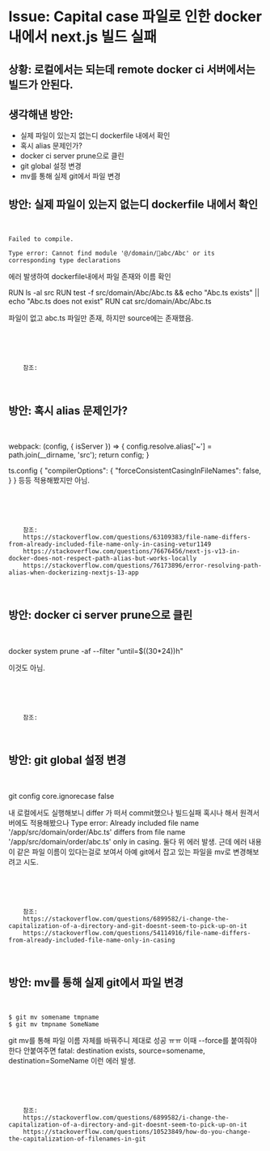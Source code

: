 <!--
author: Dailyscat
purpose: issue arrange
rules:
 (1) 헤더와 문단사이
    <br/>
    <br/>
 (2) 코드가 작성되는 부분은 >로 정리
 (3) 참조는 해당 내용 바로 아래
    <br/>
    <br/>
 (4) 명령어는 bold
 (5) 방안은 ## 안의 과정은 ###
-->

# Issue: Capital case 파일로 인한 docker내에서 next.js 빌드 실패

## 상황: 로컬에서는 되는데 remote docker ci 서버에서는 빌드가 안된다.


## 생각해낸 방안:

- 실제 파일이 있는지 없는디 dockerfile 내에서 확인
- 혹시 alias 문제인가?
- docker ci server prune으로 클린
- git global 설정 변경
- mv를 통해 실제 git에서 파일 변경

## 방안: 실제 파일이 있는지 없는디 dockerfile 내에서 확인

<br/>

```
Failed to compile.

Type error: Cannot find module '@/domain/abc/Abc' or its corresponding type declarations
```

에러 발생하여 dockerfile내에서 파일 존재와 이름 확인

RUN ls -al src
RUN test -f src/domain/Abc/Abc.ts && echo "Abc.ts exists" || echo "Abc.ts does not exist"
RUN cat src/domain/Abc/Abc.ts

파일이 없고 abc.ts 파일만 존재, 하지만 source에는 존재했음.

<br/>
<br/>
<br/>

        참조:

<br/>


## 방안: 혹시 alias 문제인가?

<br/>

  webpack: (config, { isServer }) => {
    config.resolve.alias['~'] = path.join(__dirname, 'src');
    return config;
  }


ts.config
  {
  "compilerOptions": {
    "forceConsistentCasingInFileNames": false,
  }
}
  등등 적용해봤지만 아님.

<br/>
<br/>
<br/>

        참조:
        https://stackoverflow.com/questions/63109383/file-name-differs-from-already-included-file-name-only-in-casing-vetur1149
        https://stackoverflow.com/questions/76676456/next-js-v13-in-docker-does-not-respect-path-alias-but-works-locally
        https://stackoverflow.com/questions/76173896/error-resolving-path-alias-when-dockerizing-nextjs-13-app
<br/>


## 방안: docker ci server prune으로 클린

<br/>

docker system prune -af  --filter "until=$((30*24))h"

이것도 아님.

<br/>
<br/>
<br/>

        참조:

<br/>



## 방안: git global 설정 변경

<br/>

git config core.ignorecase false

내 로컬에서도 실행해보니 differ 가 떠서 commit했으나 빌드실패
혹시나 해서 원격서버에도 적용해봤으나
Type error: Already included file name '/app/src/domain/order/Abc.ts' differs from file name '/app/src/domain/order/abc.ts' only in casing.
둘다 위 에러 발생. 근데 에러 내용이 같은 파일 이름이 있다는걸로 보여서 아예 git에서 잡고 있는 파일을 mv로 변경해보려고 시도.

<br/>
<br/>
<br/>

        참조:
        https://stackoverflow.com/questions/6899582/i-change-the-capitalization-of-a-directory-and-git-doesnt-seem-to-pick-up-on-it
        https://stackoverflow.com/questions/54114916/file-name-differs-from-already-included-file-name-only-in-casing

<br/>


## 방안: mv를 통해 실제 git에서 파일 변경

<br/>

```
$ git mv somename tmpname
$ git mv tmpname SomeName
```

git mv를 통해 파일 이름 자체를 바꿔주니 제대로 성공 ㅠㅠ 이때 --force를 붙여줘야한다 안붙여주면 fatal: destination exists, source=somename, destination=SomeName 이런 에러 발생.

<br/>
<br/>
<br/>

        참조:
        https://stackoverflow.com/questions/6899582/i-change-the-capitalization-of-a-directory-and-git-doesnt-seem-to-pick-up-on-it
        https://stackoverflow.com/questions/10523849/how-do-you-change-the-capitalization-of-filenames-in-git
        

<br/>

